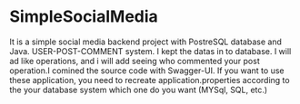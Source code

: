 # SimpleSocialMedia
It is a simple social media backend project with PostreSQL database and Java. USER-POST-COMMENT system. I kept the datas in to database. I will ad like operations, and i will add seeing who commented your post operation.I comined the source code with Swagger-UI. If you want to use these application, you need to recreate application.properties according to the your database system which one do you want (MYSql, SQL, etc.)

